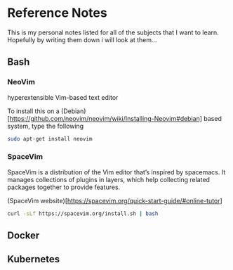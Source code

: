 # Reference Notes

This is my personal notes listed for all of the subjects that I want to learn. Hopefully by writing them down i will look at them...

## Bash

### NeoVim

hyperextensible Vim-based text editor

To install this on a (Debian)[https://github.com/neovim/neovim/wiki/Installing-Neovim#debian] based system, type the following

```bash
sudo apt-get install neovim
```

### SpaceVim

SpaceVim is a distribution of the Vim editor that’s inspired by spacemacs. It manages collections of plugins in layers, which help collecting related packages together to provide features. 

(SpaceVim website)[https://spacevim.org/quick-start-guide/#online-tutor]

```bash
curl -sLf https://spacevim.org/install.sh | bash
```


## Docker

## Kubernetes


